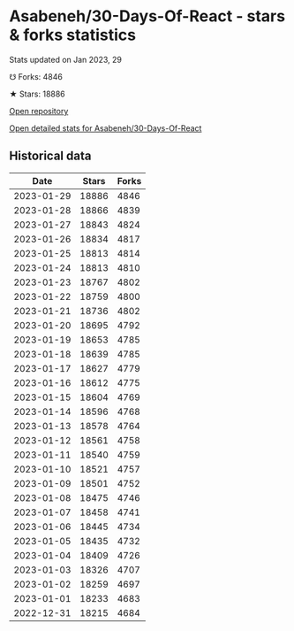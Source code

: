 # Asabeneh/30-Days-Of-React - stars & forks statistics

Stats updated on Jan 2023, 29

☋ Forks: 4846

★ Stars: 18886

[Open repository](https://github.com/Asabeneh/30-Days-Of-React)

[Open detailed stats for Asabeneh/30-Days-Of-React](https://reviewgithub.com/rep/Asabeneh/30-Days-Of-React)

## Historical data
| Date | Stars | Forks |
|------|-------|-------|
| 2023-01-29 | 18886 | 4846 | 
| 2023-01-28 | 18866 | 4839 | 
| 2023-01-27 | 18843 | 4824 | 
| 2023-01-26 | 18834 | 4817 | 
| 2023-01-25 | 18813 | 4814 | 
| 2023-01-24 | 18813 | 4810 | 
| 2023-01-23 | 18767 | 4802 | 
| 2023-01-22 | 18759 | 4800 | 
| 2023-01-21 | 18736 | 4802 | 
| 2023-01-20 | 18695 | 4792 | 
| 2023-01-19 | 18653 | 4785 | 
| 2023-01-18 | 18639 | 4785 | 
| 2023-01-17 | 18627 | 4779 | 
| 2023-01-16 | 18612 | 4775 | 
| 2023-01-15 | 18604 | 4769 | 
| 2023-01-14 | 18596 | 4768 | 
| 2023-01-13 | 18578 | 4764 | 
| 2023-01-12 | 18561 | 4758 | 
| 2023-01-11 | 18540 | 4759 | 
| 2023-01-10 | 18521 | 4757 | 
| 2023-01-09 | 18501 | 4752 | 
| 2023-01-08 | 18475 | 4746 | 
| 2023-01-07 | 18458 | 4741 | 
| 2023-01-06 | 18445 | 4734 | 
| 2023-01-05 | 18435 | 4732 | 
| 2023-01-04 | 18409 | 4726 | 
| 2023-01-03 | 18326 | 4707 | 
| 2023-01-02 | 18259 | 4697 | 
| 2023-01-01 | 18233 | 4683 | 
| 2022-12-31 | 18215 | 4684 | 


